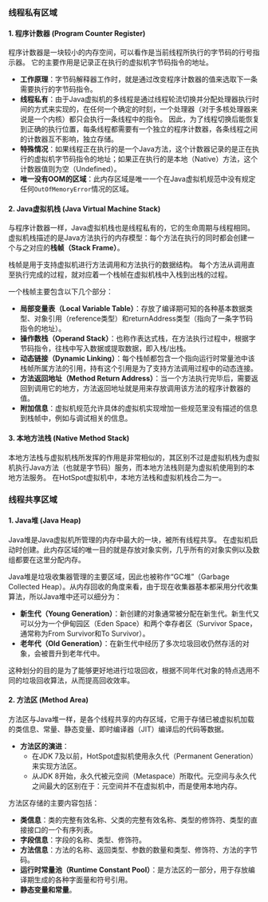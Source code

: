 
### 线程私有区域

#### 1. 程序计数器 (Program Counter Register)

程序计数器是一块较小的内存空间，可以看作是当前线程所执行的字节码的行号指示器。 它的主要作用是记录正在执行的虚拟机字节码指令的地址。

*   **工作原理**：字节码解释器工作时，就是通过改变程序计数器的值来选取下一条需要执行的字节码指令。
*   **线程私有**：由于Java虚拟机的多线程是通过线程轮流切换并分配处理器执行时间的方式来实现的，在任何一个确定的时刻，一个处理器（对于多核处理器来说是一个内核）都只会执行一条线程中的指令。 因此，为了线程切换后能恢复到正确的执行位置，每条线程都需要有一个独立的程序计数器，各条线程之间的计数器互不影响，独立存储。
*   **特殊情况**：如果线程正在执行的是一个Java方法，这个计数器记录的是正在执行的虚拟机字节码指令的地址；如果正在执行的是本地（Native）方法，这个计数器值则为空（Undefined）。
*   **唯一没有OOM的区域**：此内存区域是唯一一个在Java虚拟机规范中没有规定任何`OutOfMemoryError`情况的区域。

#### 2. Java虚拟机栈 (Java Virtual Machine Stack)

与程序计数器一样，Java虚拟机栈也是线程私有的，它的生命周期与线程相同。虚拟机栈描述的是Java方法执行的内存模型：每个方法在执行的同时都会创建一个与之对应的**栈帧（Stack Frame）**。

栈帧是用于支持虚拟机进行方法调用和方法执行的数据结构。 每个方法从调用直至执行完成的过程，就对应着一个栈帧在虚拟机栈中入栈到出栈的过程。

一个栈帧主要包含以下几个部分：

*   **局部变量表（Local Variable Table）**：存放了编译期可知的各种基本数据类型、对象引用（reference类型）和returnAddress类型（指向了一条字节码指令的地址）。
*   **操作数栈（Operand Stack）**：也称作表达式栈，在方法执行过程中，根据字节码指令，往栈中写入数据或提取数据，即入栈/出栈。
*   **动态链接（Dynamic Linking）**：每个栈帧都包含一个指向运行时常量池中该栈帧所属方法的引用，持有这个引用是为了支持方法调用过程中的动态连接。
*   **方法返回地址（Method Return Address）**：当一个方法执行完毕后，需要返回到调用它的地方，方法返回地址就是用来存放调用该方法的程序计数器的值。
*   **附加信息**：虚拟机规范允许具体的虚拟机实现增加一些规范里没有描述的信息到栈帧中，例如与调试相关的信息。

#### 3. 本地方法栈 (Native Method Stack)

本地方法栈与虚拟机栈所发挥的作用是非常相似的，其区别不过是虚拟机栈为虚拟机执行Java方法（也就是字节码）服务，而本地方法栈则是为虚拟机使用到的本地方法服务。 在HotSpot虚拟机中，本地方法栈和虚拟机栈合二为一。

### 线程共享区域

#### 1. Java堆 (Java Heap)

Java堆是Java虚拟机所管理的内存中最大的一块，被所有线程共享。 在虚拟机启动时创建。此内存区域的唯一目的就是存放对象实例，几乎所有的对象实例以及数组都要在这里分配内存。

Java堆是垃圾收集器管理的主要区域，因此也被称作“GC堆”（Garbage Collected Heap）。从内存回收的角度来看，由于现在收集器基本都采用分代收集算法，所以Java堆中还可以细分为：

*   **新生代（Young Generation）**：新创建的对象通常被分配在新生代。新生代又可以分为一个伊甸园区（Eden Space）和两个幸存者区（Survivor Space，通常称为From Survivor和To Survivor）。
*   **老年代（Old Generation）**：在新生代中经历了多次垃圾回收仍然存活的对象，会被晋升到老年代中。

这种划分的目的是为了能够更好地进行垃圾回收，根据不同年代对象的特点选用不同的垃圾回收算法，从而提高回收效率。

#### 2. 方法区 (Method Area)

方法区与Java堆一样，是各个线程共享的内存区域，它用于存储已被虚拟机加载的类信息、常量、静态变量、即时编译器（JIT）编译后的代码等数据。

*   **方法区的演进**：
    *   在JDK 7及以前，HotSpot虚拟机使用永久代（Permanent Generation）来实现方法区。
    *   从JDK 8开始，永久代被元空间（Metaspace）所取代。元空间与永久代之间最大的区别在于：元空间并不在虚拟机中，而是使用本地内存。

方法区存储的主要内容包括：

*   **类信息**：类的完整有效名称、父类的完整有效名称、类型的修饰符、类型的直接接口的一个有序列表。
*   **字段信息**：字段的名称、类型、修饰符。
*   **方法信息**：方法的名称、返回类型、参数的数量和类型、修饰符、方法的字节码。
*   **运行时常量池（Runtime Constant Pool）**：是方法区的一部分，用于存放编译期生成的各种字面量和符号引用。
*   **静态变量和常量**。
